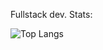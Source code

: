 Fullstack dev. Stats:

![Top Langs](https://github-readme-stats.vercel.app/api/top-langs/?username=marshallovski&layout=compact&theme=dark&count_private=true)

